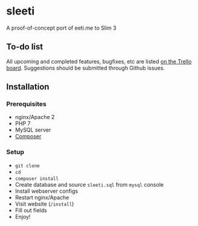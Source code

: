 # sleeti
A proof-of-concept port of eeti.me to Slim 3

## To-do list
All upcoming and completed features, bugfixes, etc are listed [on the Trello board](https://trello.com/b/e5rzo48n/sleeti). Suggestions should be submitted through Github issues.

## Installation
### Prerequisites
- nginx/Apache 2
- PHP 7
- MySQL server
- [Composer](https://getcomposer.org/)

### Setup
- `git clone`
- `cd`
- `composer install`
- Create database and source `sleeti.sql` from `mysql` console
- Install webserver configs
- Restart nginx/Apache
- Visit website (`/install`)
- Fill out fields
- Enjoy!
